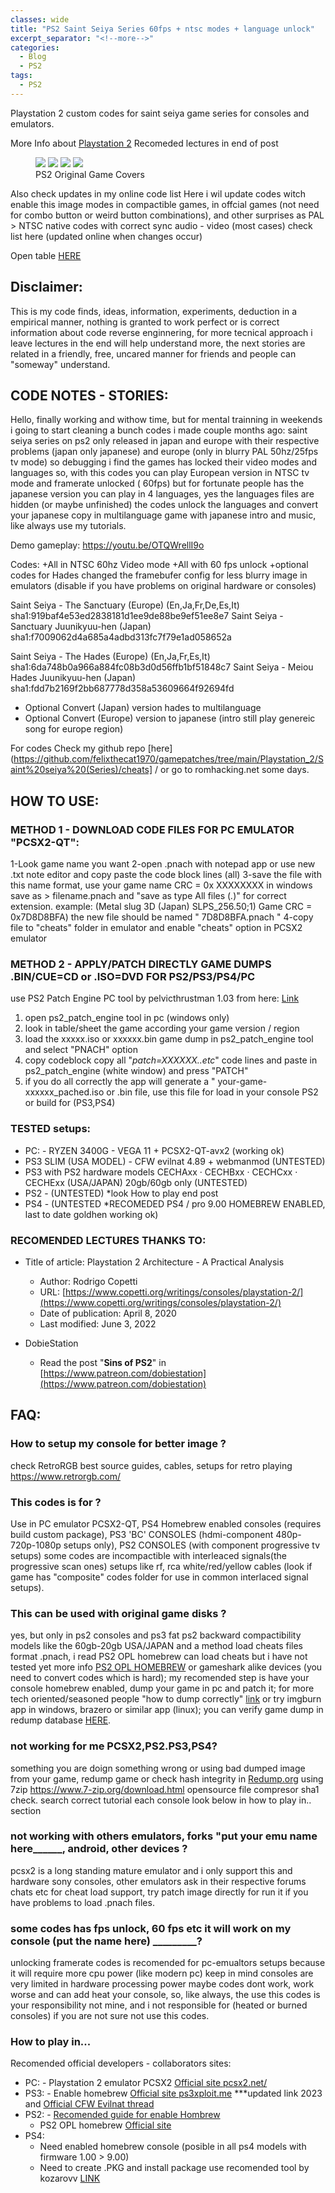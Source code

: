 ```yaml
---
classes: wide
title: "PS2 Saint Seiya Series 60fps + ntsc modes + language unlock"
excerpt_separator: "<!--more-->"
categories:
  - Blog
  - PS2
tags:
  - PS2
---
```


Playstation 2 custom codes for saint seiya game series for consoles and emulators.

<!--more-->

More Info about [Playstation 2](https://en.wikipedia.org/wiki/List_of_Saint_Seiya_video_games)
Recomeded lectures in end of post

<figure class="third">
<a href="/gamepatches-blog/assets/images/sss-jp.jpg"><img src="/gamepatches-blog/assets/images/sss-jp.jpg"></a>
<a href="/gamepatches-blog/assets/images/sss-eu.jpg"><img src="/gamepatches-blog/assets/images/sss-eu.jpg"></a>
<a href="/gamepatches-blog/assets/images/ssh-jp.jpg"><img src="/gamepatches-blog/assets/images/ssh-jp.jpg"></a>
<a href="/gamepatches-blog/assets/images/ssh-eu.jpg"><img src="/gamepatches-blog/assets/images/ssh-eu.jpg"></a>
	<figcaption>PS2 Original Game Covers</figcaption>
</figure>

Also check updates in my online code list Here i wil update codes witch enable this image modes in compactible games, in offcial games (not need for combo button or weird button combinations), and other surprises as PAL > NTSC native codes with correct sync audio - video (most cases) check list here (updated online when changes occur)

Open table [HERE](https://docs.google.com/spreadsheets/d/e/2PACX-1vQK9yHshfnqIwf66Xb0MIG_hJ44fhPuBByI7jE8-OGSC1M63CN-bPFUbwBu9AUpl9n1wlt3oqIxcgEC/pubhtml?gid=0&single=true)

## Disclaimer:
This is my code finds, ideas, information, experiments, deduction in a empirical manner, nothing is granted to work perfect or is correct information about code reverse enginnering, for more tecnical approach i leave lectures in the end will help understand more, the next stories are related in a friendly, free, uncared manner for friends and people can "someway" understand. 

## CODE NOTES - STORIES:
Hello, finally working and withow time, but for mental trainning in weekends i going to start cleaning a bunch codes i made couple months ago: saint seiya series on ps2 only released in japan and europe with their respective problems (japan only japanese) and europe (only in blurry PAL 50hz/25fps tv mode) so debugging i find the games has locked their video modes and languages so, with this codes you can play European version in NTSC tv mode and framerate unlocked ( 60fps) but for fortunate people has the japanese version you can play in 4 languages, yes the languages files are hidden (or maybe unfinished) the codes unlock the languages and convert your japanese copy in multilanguage game with japanese intro and music, like always use my tutorials.

Demo gameplay:
https://youtu.be/OTQWrellI9o

Codes:
+All in NTSC 60hz Video mode
+All with 60 fps unlock
+optional codes for Hades changed the framebufer config for less blurry image in emulators (disable if you have problems on original hardware or consoles)

Saint Seiya - The Sanctuary (Europe) (En,Ja,Fr,De,Es,It) sha1:919baf4e53ed2838181d1ee9de88be9ef51ee8e7
Saint Seiya - Sanctuary Juunikyuu-hen (Japan) sha1:f7009062d4a685a4adbd313fc7f79e1ad058652a

Saint Seiya - The Hades (Europe) (En,Ja,Fr,Es,It) sha1:6da748b0a966a884fc08b3d0d56ffb1bf51848c7
Saint Seiya - Meiou Hades Juunikyuu-hen (Japan) sha1:fdd7b2169f2bb687778d358a53609664f92694fd
+ Optional Convert (Japan) version hades to multilanguage
+ Optional Convert (Europe) version to japanese (intro still play genereic song for europe region)

For codes Check my github repo [here](https://github.com/felixthecat1970/gamepatches/tree/main/Playstation_2/Saint%20seiya%20(Series)/cheats] / or go to romhacking.net some days.

## HOW TO USE:

### METHOD 1 - DOWNLOAD CODE FILES FOR PC EMULATOR "PCSX2-QT":
1-Look game name you want
2-open .pnach with notepad app or use new .txt note editor and copy paste the code block lines (all)
3-save the file with this name format, use your game name CRC = 0x XXXXXXXX
in windows save as > filename.pnach and "save as type All files (*.*)" for correct extension.
example:
(Metal slug 3D (Japan) SLPS_256.50;1) Game CRC = 0x7D8D8BFA) the new file should be named " 7D8D8BFA.pnach " 
4-copy file to "cheats" folder in emulator and enable "cheats" option in PCSX2 emulator

### METHOD 2 - APPLY/PATCH DIRECTLY GAME DUMPS .BIN/CUE=CD or .ISO=DVD FOR PS2/PS3/PS4/PC  
use PS2 Patch Engine PC tool by pelvicthrustman 1.03 from here: [Link](https://www.psx-place.com/resources/ps2-patch-engine-by-pelvicthrustman.694/)  
1. open ps2_patch_engine tool in pc (windows only)
2. look in table/sheet the game according your game version / region
3. load the xxxxx.iso or xxxxxx.bin game dump in ps2_patch_engine tool and select "PNACH" option
4. copy codeblock copy all "*patch=XXXXXX..etc*" code lines and paste in ps2_patch_engine (white window) and press "PATCH"
5. if you do all correctly the app will generate a " your-game-xxxxxx_pached.iso or .bin file, use this file for load in your console PS2 or build for (PS3,PS4)

### TESTED setups:
- PC: - RYZEN 3400G - VEGA 11 + PCSX2-QT-avx2 (working ok)
- PS3 SLIM (USA MODEL) - CFW evilnat 4.89 + webmanmod (UNTESTED)
- PS3 with PS2 hardware models CECHAxx · CECHBxx · CECHCxx · CECHExx (USA/JAPAN) 20gb/60gb only (UNTESTED)
- PS2 - (UNTESTED) *look How to play end post
- PS4 - (UNTESTED *RECOMEDED PS4 / pro 9.00 HOMEBREW ENABLED, last to date goldhen working ok)

### RECOMENDED LECTURES THANKS TO:
- Title of article: Playstation 2 Architecture - A Practical Analysis
  - Author: Rodrigo Copetti
  - URL: [https://www.copetti.org/writings/consoles/playstation-2/](https://www.copetti.org/writings/consoles/playstation-2/)
  - Date of publication: April 8, 2020
  - Last modified: June 3, 2022
	
- DobieStation 
  - Read the post "**Sins of PS2**" in [https://www.patreon.com/dobiestation](https://www.patreon.com/dobiestation)

## FAQ:
### How to setup my console for better image ?
check RetroRGB best source guides, cables, setups for retro playing https://www.retrorgb.com/

### This codes is for ? 
Use in PC emulator PCSX2-QT, PS4 Homebrew enabled consoles (requires build custom package), PS3 'BC' CONSOLES (hdmi-component 480p-720p-1080p setups only), PS2 CONSOLES (with component progressive tv setups) some codes are incompactible with interleaced signals(the progressive scan ones) setups like rf, rca white/red/yellow cables (look if game has "composite" codes folder for use in common interlaced signal setups).

### This can be used with original game disks ?
yes, but only in ps2 consoles and ps3 fat ps2 backward compactibility models like the 60gb-20gb USA/JAPAN and a method load cheats files format .pnach, i read PS2 OPL homebrew can load cheats but i have not tested yet more info [PS2 OPL HOMEBREW](https://github.com/ps2homebrew/Open-PS2-Loader) or gameshark alike devices (you need to convert codes which is hard); my recomended step is have your console homebrew enabled, dump your game in pc and patch it; for more tech oriented/seasoned people "how to dump correctly" [link](http://wiki.redump.org/index.php?title=Dumping_Guides) or try imgburn app in windows, brazero or similar app (linux); you can verify game dump in redump database [HERE](http://redump.org/discs/system/ps2/).

### not working for me PCSX2,PS2.PS3,PS4?
something you are doign something wrong or using bad dumped image from your game, redump game or check hash integrity in [Redump.org](http://redump.org/discs/system/ps2/) using 7zip https://www.7-zip.org/download.html opensource file compresor sha1 check. search correct tutorial each console look below in how to play in.. section

### not working with others emulators, forks "put your emu name here______, android, other devices ?
pcsx2 is a long standing mature emulator and i only support this and hardware sony consoles, other emulators ask in their respective forums chats etc for cheat load support, try patch image directly for run it if you have problems to load .pnach files. 

### some codes has fps unlock, 60 fps etc it will work on my console (put the name here) _________?
unlocking framerate codes is recomended for pc-emualtors setups because it will require more cpu power (like modern pc) keep in mind consoles are very limited in hardware processing power maybe codes dont work, work worse and can add heat your console, so, like always, the use this codes is your responsibility not mine, and i not responsible for (heated or burned consoles) if you are not sure not use this codes.


### How to play in...
Recomended official developers - collaborators sites:
- PC: - Playstation 2 emulator PCSX2 [Official site pcsx2.net/](https://pcsx2.net/)
- PS3: - Enable homebrew [Official site ps3xploit.me](https://www.ps3xploit.me/) ***updated link 2023 and [Official CFW Evilnat thread](https://www.psx-place.com/threads/4-89-evilnat-cfw-w-cobra-v8-3-cex-nobd-nobt-builds.37272/)
- PS2: - [Recomended guide for enable Hombrew](https://www.psx-place.com/threads/tutorial-the-great-ps2-aio-guide.30219/)
	- PS2 OPL homebrew [Official site](https://github.com/ps2homebrew/Open-PS2-Loader)
- PS4:
	- Need enabled homebrew console (posible in all ps4 models with firmware 1.00 > 9.00)
	- Need to create .PKG and install package use recomended tool by kozarovv [LINK](https://www.psx-place.com/threads/release-ps2-fpkg-0-6-by-jabu-new-tool-to-convert-ps2-games-for-ps4.30350/)
